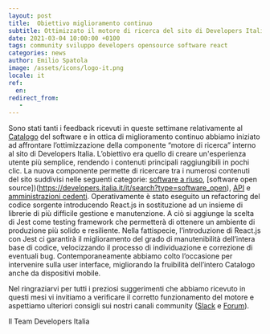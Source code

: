 ```yaml
---
layout: post
title:  Obiettivo miglioramento continuo
subtitle: Ottimizzato il motore di ricerca del sito di Developers Italia e del Catalogo del software della PA
date: 2021-03-04 10:00:00 +0100
tags: community sviluppo developers opensource software react
categories: news
author: Emilio Spatola
image: /assets/icons/logo-it.png
locale: it
ref:
  en:
redirect_from:
   -
---
```


Sono stati tanti i feedback ricevuti in queste settimane relativamente al
[Catalogo](https://developers.italia.it/it/software) del software e in ottica
di miglioramento continuo abbiamo iniziato ad affrontare l’ottimizzazione della
componente “motore di ricerca” interno al sito di Developers Italia.
L’obiettivo era quello di creare un'esperienza utente più semplice, rendendo
i contenuti principali raggiungibili in pochi clic.
La nuova componente permette di ricercare tra i numerosi contenuti del sito
suddivisi nelle seguenti categorie: [software
a riuso](https://developers.italia.it/it/search?type=software_reuse), [software
open source])(https://developers.italia.it/it/search?type=software_open),
[API](https://developers.italia.it/it/api) e [amministrazioni
cedenti](https://developers.italia.it/it/pa). Operativamente è stato eseguito
un refactoring del codice sorgente introducendo React.js in sostituzione ad un
insieme di librerie di più difficile gestione e manutenzione. A ciò si aggiunge
la scelta di Jest come testing framework che permetterà di ottenere un ambiente
di produzione più solido e resiliente. Nella fattispecie, l’introduzione di
React.js con Jest ci garantirà il miglioramento del grado di manutenibilità
dell’intera base di codice, velocizzando il processo di individuazione
e correzione di eventuali bug.
Contemporaneamente abbiamo colto l’occasione per intervenire sulla user
interface, migliorando la fruibilità dell’intero Catalogo anche da dispositivi
mobile.

Nel ringraziarvi per tutti i preziosi suggerimenti che abbiamo ricevuto in
questi mesi vi invitiamo a verificare il corretto funzionamento del motore
e aspettiamo ulteriori consigli sui nostri canali community
([Slack](https://app.slack.com/client/T6C27AXE0/CJRSS5S9W)
e [Forum](https://forum.italia.it/c/software-open-source-per-la-pa/catalogo-foss/66)).

Il Team Developers Italia
